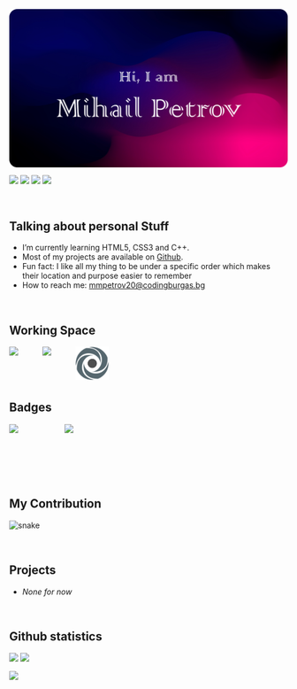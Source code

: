 <!-- My Github Banner-->

<img align="center" alt = "Github Banner" src="https://github.com/MMPetrov20/MMPetrov20/blob/main/assets/Tittle.png" />

<p align="left">
  
  <img src="https://img.shields.io/badge/-C++-00599C?style=flat-square&logo=c"/>
  <img src="https://img.shields.io/badge/-HTML5-E34F26?style=flat-square&logo=html5&logoColor=white"/>
  <img src="https://img.shields.io/badge/-CSS3-1572B6?style=flat-square&logo=css3"/>
  <img src="https://img.shields.io/badge/-GitHub-black?style=flat-square&logo=github"/>
  
</p>

<br>

<h2>Talking about personal Stuff</h2>

<ul>
  <li>I’m currently learning HTML5, CSS3 and C++.</li>
  <li>Most of my projects are available on <a href = "https://github.com/MMPetrov20?tab=repositories">Github</a>.</li>
  <li>Fun fact: I like all my thing to be under a specific order which makes their location and purpose easier to remember</li>
  <li>How to reach me: <a href = "mailto:gaivanova20@codingburgas.bg">mmpetrov20@codingburgas.bg<a/></li>
</ul>

<br>

<h2>Working Space</h2>

  <img align = "left" width = "60px" src = "https://code.visualstudio.com/assets/apple-touch-icon.png">
  <img align = "left" width = "60px" src = "https://schwabencode.com/contents/logos/VS2019-Badge.png">
  <img align = "left" width = "60px" src = "https://github.com/MMPetrov20/MMPetrov20/blob/main/assets/Replit_Icon.png">
  
  <br><br><br><br>
  
<h2>Badges</h2>

  <img align = "left" width = "100px" src = "https://images.credly.com/size/220x220/images/241488f4-9110-41aa-804e-51a8f8ba430d/MTA-Introduction_to_Programming_Using_HTML_and_CSS-600x600.png">
  <img align = "left" width = "100px" src = "https://images.credly.com/size/220x220/images/fd092703-61db-4e9f-9c7c-2211d44ca87d/MOS_Word.png">
  
  <br><br><br><br><br><br>
 
<h2>My Contribution</h2>

  <p align="left">
    <img src="https://github.com/ritik307/ritik307/raw/output/github-contribution-grid-snake.svg" alt="snake"></center>
  </p>
  
  <br>
  
 <h2>Projects</h2>
 
  - *None for now*
  
  <br>
  
 <h2>Github statistics</h2>
  
  <p align = "left">    
    <img  src = "https://github-readme-stats.vercel.app/api?username=MMPetrov20&show_icons=true&theme=radical&line_height=27">
    <img src = "https://github-readme-stats.vercel.app/api/top-langs/?username=MMPetrov20&hide=html,css,java,shaderlab,kotlin,hlsl&theme=radical">
  </p>
  
  <p align = "left">
     <img  src="https://github-readme-streak-stats.herokuapp.com/?user=MMPetrov20&show_icons=true&locale=en&layout=compact&theme=radical&line_height=0" />
  </p> 
  
 




